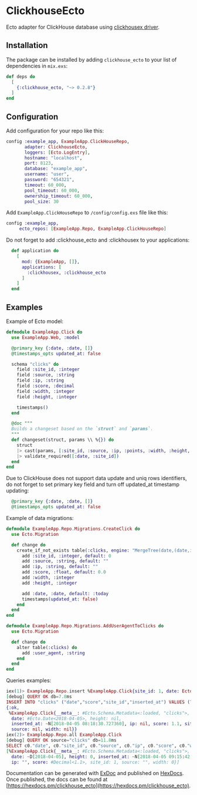 # ClickhouseEcto

Ecto adapter for ClickHouse database using [clickhousex driver](http://github.com/appodeal/clickhousex).

## Installation

The package can be installed
by adding `clickhouse_ecto` to your list of dependencies in `mix.exs`:

```elixir
def deps do
  [
    {:clickhouse_ecto, "~> 0.2.8"}
  ]
end
```

## Configuration
Add configuration for your repo like this:

```elixir
config :example_app, ExampleApp.ClickHouseRepo,
       adapter: ClickhouseEcto,
       loggers: [Ecto.LogEntry],
       hostname: "localhost",
       port: 8123,
       database: "example_app",
       username: "user",
       password: "654321",
       timeout: 60_000,
       pool_timeout: 60_000,
       ownership_timeout: 60_000,
       pool_size: 30
```

Add `ExampleApp.ClickHouseRepo` to `/config/config.exs` file like this:

```elixir
config :example_app,
     ecto_repos: [ExampleApp.Repo, ExampleApp.ClickHouseRepo]
```

Do not forget to add :clickhouse_ecto and :clickhousex to your
applications:

```elixir
  def application do
    [
      mod: {ExampleApp, []},
      applications: [
        :clickhousex, :clickhouse_ecto
      ]
    ]
  end
```

## Examples

Example of Ecto model:

```elixir
defmodule ExampleApp.Click do
  use ExampleApp.Web, :model

  @primary_key {:date, :date, []}
  @timestamps_opts updated_at: false

  schema "clicks" do
    field :site_id, :integer
    field :source, :string
    field :ip, :string
    field :score, :decimal
    field :width, :integer
    field :height, :integer

    timestamps()
  end

  @doc """
  Builds a changeset based on the `struct` and `params`.
  """
  def changeset(struct, params \\ %{}) do
    struct
    |> cast(params, [:site_id, :source, :ip, :points, :width, :height, :date])
    |> validate_required([:date, :site_id])
  end
end
```

Due to ClickHouse does not support data update and uniq rows
identifiers, do not forget to set primary key field and turn off
updated_at timestamp updating:

```elixir
  @primary_key {:date, :date, []}
  @timestamps_opts updated_at: false
```

Example of data migrations:

```elixir
defmodule ExampleApp.Repo.Migrations.CreateClick do
  use Ecto.Migration

  def change do
    create_if_not_exists table(:clicks, engine: "MergeTree(date,(date,inserted_at,source,site_id,ip,score,width,height),8192)") do
      add :site_id, :integer, default: 0
      add :source, :string, default: ""
      add :ip, :string, default: ""
      add :score, :float, default: 0.0
      add :width, :integer
      add :height, :integer

      add :date, :date, default: :today
      timestamps(updated_at: false)
    end
  end
end

defmodule ExampleApp.Repo.Migrations.AddUserAgentToClicks do
  use Ecto.Migration

  def change do
    alter table(:clicks) do
      add :user_agent, :string
    end
  end
end
```

Queries examples:

```elixir
iex(1)> ExampleApp.Repo.insert %ExampleApp.Click{site_id: 1, date: Ecto.Date.utc, score: 1.1}
[debug] QUERY OK db=7.8ms
INSERT INTO "clicks" ("date","score","site_id","inserted_at") VALUES (?,?,?,?) [{2018, 4, 5}, 1.1, 1, {{2018, 4, 5}, {8, 18, 30, 727360}}]
{:ok,
 %ExampleApp.Click{__meta__: #Ecto.Schema.Metadata<:loaded, "clicks">,
  date: #Ecto.Date<2018-04-05>, height: nil,
  inserted_at: ~N[2018-04-05 08:18:30.727360], ip: nil, score: 1.1, site_id: 1,
  source: nil, width: nil}}
iex(2)> ExampleApp.Repo.all ExampleApp.Click
[debug] QUERY OK source="clicks" db=11.8ms
SELECT c0."date", c0."site_id", c0."source", c0."ip", c0."score", c0."width", c0."height", c0."inserted_at" FROM "clicks" AS c0 []
[%ExampleApp.Click{__meta__: #Ecto.Schema.Metadata<:loaded, "clicks">,
  date: ~D[2018-04-05], height: 0, inserted_at: ~N[2018-04-05 09:15:42.000000],
  ip: "", score: #Decimal<1.1>, site_id: 1, source: "", width: 0}]
```

Documentation can be generated with [ExDoc](https://github.com/elixir-lang/ex_doc)
and published on [HexDocs](https://hexdocs.pm). Once published, the docs can
be found at [https://hexdocs.pm/clickhouse_ecto](https://hexdocs.pm/clickhouse_ecto).

